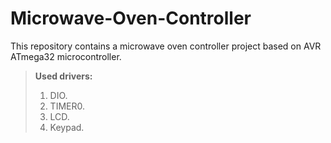# Microwave-Oven-Controller
This repository contains a microwave oven controller project based on AVR ATmega32 microcontroller.

>**Used drivers:**
>1. DIO.
>2. TIMER0.
>3. LCD.
>4. Keypad.
